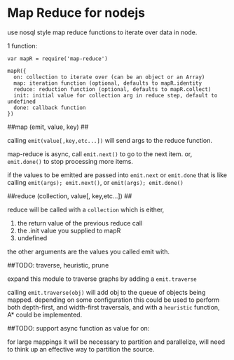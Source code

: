 # Map Reduce for nodejs #

use nosql style map reduce functions to iterate over data in node.

1 function:

    var mapR = require('map-reduce')
    
    mapR({
      on: collection to iterate over (can be an object or an Array)
      map: iteration function (optional, defaults to mapR.identity
      reduce: reduction function (optional, defaults to mapR.collect)
      init: initial value for collection arg in reduce step, default to undefined
      done: callback function
    })
    

##map (emit, value, key) ##

calling `emit(value[,key,etc...])` will send args to the reduce function.

map-reduce is async, 
call `emit.next()` to go to the next item.
or, `emit.done()` to stop processing more items.

if the values to be emitted are passed into `emit.next` or `emit.done` that is like calling `emit(args); emit.next()`, or `emit(args); emit.done()`

##reduce (collection, value[, key,etc...]) ##

reduce will be called with a `collection` which is either, 

  1. the return value of the previous reduce call
  2. the .init value you supplied to mapR
  3. undefined
  
the other arguments are the values you called emit with.

##TODO: traverse, heuristic, prune

expand this module to traverse graphs by adding a `emit.traverse`

calling `emit.traverse(obj)` will add obj to the queue of objects being mapped. 
depending on some configuration this could be used to perform both depth-first, 
and width-first traversals, and with a `heuristic` function, A* could be implemented.

##TODO: support async function as value for on:

for large mappings it will be necessary to partition and parallelize, 
will need to think up an effective way to partition the source.